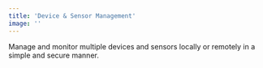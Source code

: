 ```yaml
---
title: 'Device & Sensor Management'
image: ''
---
```


Manage and monitor multiple devices and sensors locally or remotely in a simple and secure manner.
